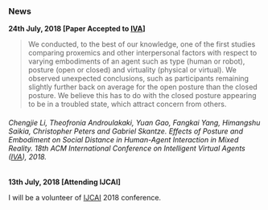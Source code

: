 
### News

**24th July, 2018 [Paper Accepted to [IVA](http://iva2018.westernsydney.edu.au/)]**

>We conducted, to the best of our knowledge, one of the first studies comparing proxemics and other interpersonal factors with respect to varying embodiments of an agent such as type (human or robot), posture (open or closed) and virtuality (physical or virtual). We observed unexpected conclusions, such as participants remaining slightly further back on average for the open posture than the closed posture. We believe this has to do with the closed posture appearing to be in a troubled state, which attract concern from others. 

###### Chengjie Li, Theofronia Androulakaki, Yuan Gao, Fangkai Yang, Himangshu Saikia, Christopher Peters and Gabriel Skantze. Effects of Posture and Embodiment on Social Distance in Human-Agent Interaction in Mixed Reality.  18th ACM International Conference on Intelligent Virtual Agents  ([IVA](http://iva2018.westernsydney.edu.au/)), 2018. 

**13th July, 2018 [Attending IJCAI]**

I will be a volunteer of [IJCAI](https://www.ijcai-18.org/) 2018 conference. 
